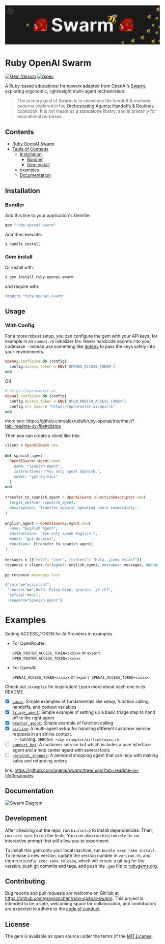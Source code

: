 ![Swarm Logo](assets/logo-swarm.png)

# Ruby OpenAI Swarm

[![Gem Version](https://img.shields.io/gem/v/ruby-openai-swarm.svg)](https://rubygems.org/gems/ruby-openai-swarm)
[![rspec](https://github.com/graysonchen/ruby-openai-swarm/actions/workflows/rspec.yml/badge.svg)](https://github.com/graysonchen/ruby-openai-swarm/actions)

A Ruby-based educational framework adapted from OpenAI’s [Swarm](https://github.com/openai/swarm), exploring ergonomic, lightweight multi-agent orchestration.

> The primary goal of Swarm is to showcase the handoff & routines patterns explored in the [Orchestrating Agents: Handoffs & Routines](https://cookbook.openai.com/examples/orchestrating_agents) cookbook. It is not meant as a standalone library, and is primarily for educational purposes.

## Contents
- [Ruby OpenAI Swarm](#ruby-openai-swarm)
- [Table of Contents](#table-of-contents)
  - [Installation](#installation)
    - [Bundler](#bundler)
    - [Gem install](#gem-install)
  - [examples](#examples)
  - [Documentation](#documentation)

## Installation

### Bundler

Add this line to your application's Gemfile:

```ruby
gem "ruby-openai-swarm"
```

And then execute:

```bash
$ bundle install
```

### Gem install

Or install with:

```bash
$ gem install ruby-openai-swarm
```

and require with:

```ruby
require "ruby-openai-swarm"
```

## Usage

### With Config

For a more robust setup, you can configure the gem with your API keys, for example in an `openai.rb` initializer file. Never hardcode secrets into your codebase - instead use something like [dotenv](https://github.com/motdotla/dotenv) to pass the keys safely into your environments.

```ruby
OpenAI.configure do |config|
  config.access_token = ENV['OPENAI_ACCESS_TOKEN']
end
```

OR

```ruby
# https://openrouter.ai
OpenAI.configure do |config|
  config.access_token = ENV['OPEN_ROUTER_ACCESS_TOKEN']
  config.uri_base = "https://openrouter.ai/api/v1"
end
```

more see: https://github.com/alexrudall/ruby-openai/tree/main?tab=readme-ov-file#ollama

Then you can create a client like this:

```ruby
client = OpenAISwarm.new

def spanish_agent
  OpenAISwarm::Agent.new(
    name: "Spanish Agent",
    instructions: "You only speak Spanish.",
    model: "gpt-4o-mini"
  )
end

transfer_to_spanish_agent = OpenAISwarm::FunctionDescriptor.new(
  target_method: :spanish_agent,
  description: 'Transfer spanish speaking users immediately.'
)

english_agent = OpenAISwarm::Agent.new(
  name: "English Agent",
  instructions: "You only speak English.",
  model: "gpt-4o-mini",
  functions: [transfer_to_spanish_agent]
)

messages = [{"role": "user", "content": "Hola. ¿Como estás?"}]
response = client.run(agent: english_agent, messages: messages, debug: true)

pp response.messages.last
```

```ruby
{"role"=>"assistant",
 "content"=>"¡Hola! Estoy bien, gracias. ¿Y tú?",
 "refusal"=>nil,
 :sender=>"Spanish Agent"}
```

# Examples

Setting ACCESS_TOKEN for AI Providers in examples

- For OpenRouter:

  `OPEN_ROUTER_ACCESS_TOKEN=cxxxxx` or `export OPEN_ROUTER_ACCESS_TOKEN=cxxxxx`

- For OpenAI:

  `OPENAI_ACCESS_TOKEN=cxxxxx` or `export OPENAI_ACCESS_TOKEN=cxxxxx`

Check out `/examples` for inspiration! Learn more about each one in its README.

- [X] [`basic`](examples/basic): Simple examples of fundamentals like setup, function calling, handoffs, and context variables
- [X] [`triage_agent`](examples/triage_agent): Simple example of setting up a basic triage step to hand off to the right agent
- [X] [`weather_agent`](examples/weather_agent): Simple example of function calling
- [X] [`airline`](examples/airline): A multi-agent setup for handling different customer service requests in an airline context.
  - running: `DEBUG=1 ruby examples/airline/main.rb`
- [ ] [`support_bot`](examples/support_bot): A customer service bot which includes a user interface agent and a help center agent with several tools
- [ ] [`personal_shopper`](examples/personal_shopper): A personal shopping agent that can help with making sales and refunding orders

link: https://github.com/openai/swarm/tree/main?tab=readme-ov-file#examples

## Documentation
![Swarm Diagram](https://raw.githubusercontent.com/openai/swarm/refs/heads/main/assets/swarm_diagram.png)


## Development

After checking out the repo, run `bin/setup` to install dependencies. Then, run `rake spec` to run the tests. You can also run `bin/console` for an interactive prompt that will allow you to experiment.

To install this gem onto your local machine, run `bundle exec rake install`. To release a new version, update the version number in `version.rb`, and then run `bundle exec rake release`, which will create a git tag for the version, push git commits and tags, and push the `.gem` file to [rubygems.org](https://rubygems.org).

## Contributing

Bug reports and pull requests are welcome on GitHub at https://github.com/graysonchen/ruby-openai-swarm. This project is intended to be a safe, welcoming space for collaboration, and contributors are expected to adhere to the [code of conduct](https://github.com/graysonchen/ruby-openai-swarm/blob/main/CODE_OF_CONDUCT.md).

## License

The gem is available as open source under the terms of the [MIT License](https://opensource.org/licenses/MIT).
